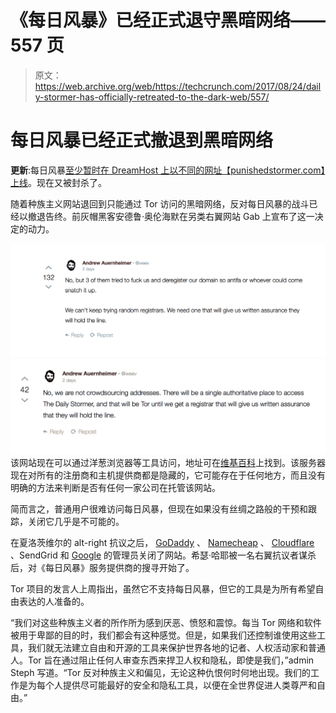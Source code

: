 # 《每日风暴》已经正式退守黑暗网络——557 页

> 原文：<https://web.archive.org/web/https://techcrunch.com/2017/08/24/daily-stormer-has-officially-retreated-to-the-dark-web/557/>

# 每日风暴已经正式撤退到黑暗网络

**更新**:每日风暴[至少暂时在 DreamHost 上以不同的网址【punishedstormer.com】上线](https://web.archive.org/web/20200113000856/https://beta.techcrunch.com/2017/08/24/easy-come-easy-go-daily-stormer-briefly-reappears-on-dreamhost-before-being-banned-again/)。现在又被封杀了。

随着种族主义网站退回到只能通过 Tor 访问的黑暗网络，反对每日风暴的战斗已经以撤退告终。前灰帽黑客安德鲁·奥伦海默在另类右翼网站 Gab 上宣布了这一决定的动力。

![](img/d0e65767228209d6a77d311ce3c8b5ef.png)
![](img/46db00d4b4b7067a8ab8511709be6d30.png)
该网站现在可以通过洋葱浏览器等工具访问，地址可在[维基百科](https://web.archive.org/web/20200113000856/https://en.wikipedia.org/wiki/The_Daily_Stormer)上找到。该服务器现在对所有的注册商和主机提供商都是隐藏的，它可能存在于任何地方，而且没有明确的方法来判断是否有任何一家公司在托管该网站。

简而言之，普通用户很难访问每日风暴，但现在如果没有丝绸之路般的干预和跟踪，关闭它几乎是不可能的。

在夏洛茨维尔的 alt-right 抗议之后， [GoDaddy](https://web.archive.org/web/20200113000856/https://beta.techcrunch.com/2017/08/13/godaddy-tells-white-supremacist-site-daily-stormer-to-find-a-new-domain-provider/) 、 [Namecheap](https://web.archive.org/web/20200113000856/https://beta.techcrunch.com/2017/08/20/the-daily-stormer-was-back-online-for-a-quick-second/) 、 [Cloudflare](https://web.archive.org/web/20200113000856/https://beta.techcrunch.com/2017/08/16/digital-ocean-and-cloudflare-ditch-neo-nazi-client-the-daily-stormer/) 、SendGrid 和 [Google](https://web.archive.org/web/20200113000856/https://beta.techcrunch.com/2017/08/14/google-daily-stormer-domain/) 的管理员关闭了网站。希瑟·哈耶被一名右翼抗议者谋杀后，对《每日风暴》服务提供商的搜寻开始了。

Tor 项目的发言人上周指出，虽然它不支持每日风暴，但它的工具是为所有希望自由表达的人准备的。

“我们对这些种族主义者的所作所为感到厌恶、愤怒和震惊。每当 Tor 网络和软件被用于卑鄙的目的时，我们都会有这种感觉。但是，如果我们还控制谁使用这些工具，我们就无法建立自由和开源的工具来保护世界各地的记者、人权活动家和普通人。Tor 旨在通过阻止任何人审查东西来捍卫人权和隐私，即使是我们，”admin Steph 写道。“Tor 反对种族主义和偏见，无论这种仇恨何时何地出现。我们的工作是为每个人提供尽可能最好的安全和隐私工具，以便在全世界促进人类尊严和自由。”